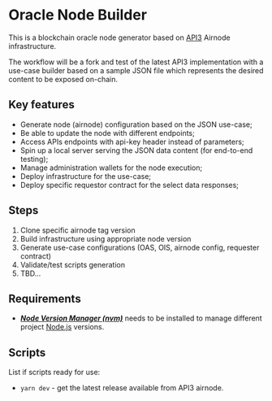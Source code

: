 # Oracle Node Builder

This is a blockchain oracle node generator based on [API3](https://api3.org/) Airnode infrastructure.

The workflow will be a fork and test of the latest API3 implementation with a use-case builder based on a sample JSON file which represents the desired content to be exposed on-chain.

## Key features

- Generate node (airnode) configuration based on the JSON use-case;
- Be able to update the node with different endpoints;
- Access APIs endpoints with api-key header instead of parameters;
- Spin up a local server serving the JSON data content (for end-to-end testing);
- Manage administration wallets for the node execution;
- Deploy infrastructure for the use-case;
- Deploy specific requestor contract for the select data responses;

## Steps

1. Clone specific airnode tag version
2. Build infrastructure using appropriate node version
3. Generate use-case configurations (OAS, OIS, airnode config, requester contract)
4. Validate/test scripts generation
5. TBD...

## Requirements

- [**_Node Version Manager (nvm)_**](https://github.com/nvm-sh/nvm) needs to be installed to manage different project [Node.js](https://nodejs.org) versions.

## Scripts

List if scripts ready for use:

- `yarn dev` - get the latest release available from API3 airnode.
